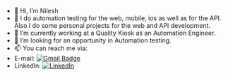 - 👋 Hi, I’m Nilesh
- 👀 I do automation testing for the web, mobile, ios as well as for the API. Also I do some personal projects for the web and API development.
- 🌱 I’m currently working at a Quality Kiosk as an Automation Engineer.
- 💞️ I’m looking for an opportunity in Automation testing.
- 📫 You can reach me via:
- E-mail: [![Gmail Badge](https://img.shields.io/badge/-nileshpanchal9141@gmail.com-c14438?style=flat-square&logo=Gmail&logoColor=white&link=mailto:nileshpanchal9141@gmail.com)](mailto:nileshpanchal9141@gmail.com.com)
- LinkedIn: [![LinkedIn](https://img.shields.io/badge/-Nilesh%20Panchal-blue?style=plastic&logo=linkedin&logoColor=white&link=https://www.linkedin.com/in/dearnil/)](https://www.linkedin.com/in/dearnil/)



